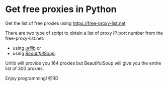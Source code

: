 # Get free proxies in Python
Get the list of free proxies using https://free-proxy-list.net

There are two type of script to obtain a list of proxy IP:port number from the free-proxy-list.net:
- using [*urllib*](https://docs.python.org/3/library/urllib.html) or 
- using [*BeautifulSoup*](https://www.crummy.com/software/BeautifulSoup/bs4/doc/).

Urllib will provide you 164 proxies but BeautifulSoup will give you the entire list of 300 proxies.

Enjoy programming!
@RD
